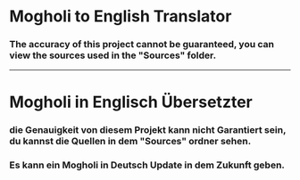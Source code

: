 # Mogholi to English Translator

### The accuracy of this project cannot be guaranteed, you can view the sources used in the "Sources" folder.

____________________________________

# Mogholi in Englisch Übersetzter

### die Genauigkeit von diesem Projekt kann nicht Garantiert sein, du kannst die Quellen in dem "Sources" ordner sehen.

### Es kann ein Mogholi in Deutsch Update in dem Zukunft geben.
